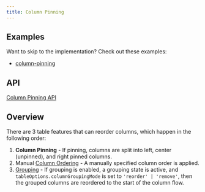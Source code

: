 ```yaml
---
title: Column Pinning
---
```


## Examples

Want to skip to the implementation? Check out these examples:

- [column-pinning](../examples/react/column-pinning)

## API

[Column Pinning API](../api/features/column-pinning)

## Overview

There are 3 table features that can reorder columns, which happen in the following order:

1. **Column Pinning** - If pinning, columns are split into left, center (unpinned), and right pinned columns.
2. Manual [Column Ordering](../guide/column-ordering) - A manually specified column order is applied.
3. [Grouping](../guide/grouping) - If grouping is enabled, a grouping state is active, and `tableOptions.columnGroupingMode` is set to `'reorder' | 'remove'`, then the grouped columns are reordered to the start of the column flow.
